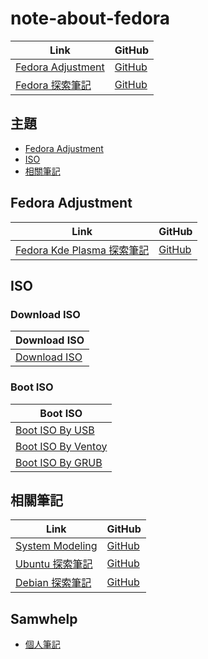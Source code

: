 

# note-about-fedora

| Link | GitHub |
| ---- | ------ |
| [Fedora Adjustment](https://samwhelp.github.io/fedora-adjustment/) | [GitHub](https://github.com/samwhelp/fedora-adjustment) |
| [Fedora 探索筆記](https://samwhelp.github.io/note-about-fedora/) | [GitHub](https://github.com/samwhelp/note-about-fedora) |


## 主題

* [Fedora Adjustment](#fedora-adjustment)
* [ISO](#iso)
* [相關筆記](#相關筆記)




## Fedora Adjustment

| Link | GitHub |
| ---- | ------ |
| [Fedora Kde Plasma 探索筆記](https://samwhelp.github.io/note-about-fedora-kde-plasma/) | [GitHub](https://github.com/samwhelp/note-about-fedora-kde-plasma) |




## ISO

### Download ISO

| Download ISO |
| --- |
| [Download ISO](https://samwhelp.github.io/note-about-fedora/read/core/iso/download-iso.html) |


### Boot ISO

| Boot ISO |
| --- |
| [Boot ISO By USB](https://samwhelp.github.io/note-about-fedora/read/core/iso/boot-iso/boot-iso-by-usb.html) |
| [Boot ISO By Ventoy](https://samwhelp.github.io/note-about-fedora/read/core/iso/boot-iso/boot-iso-by-ventoy.html) |
| [Boot ISO By GRUB](https://samwhelp.github.io/note-about-fedora/read/core/iso/boot-iso/boot-iso-by-grub.html) |




## 相關筆記

| Link | GitHub |
| ---- | ------ |
| [System Modeling](https://samwhelp.github.io/system-modeling/) | [GitHub](https://github.com/samwhelp/system-modeling) |
| [Ubuntu 探索筆記](https://samwhelp.github.io/note-about-ubuntu/) | [GitHub](https://github.com/samwhelp/note-about-ubuntu) |
| [Debian 探索筆記](https://samwhelp.github.io/note-about-debian/) | [GitHub](https://github.com/samwhelp/note-about-debian) |


## Samwhelp

* [個人筆記](https://samwhelp.github.io/book/)
